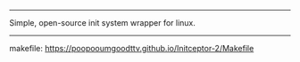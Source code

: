 -----

Simple, open-source init system wrapper for linux.

----- 
makefile: https://poopooumgoodttv.github.io/Initceptor-2/Makefile
